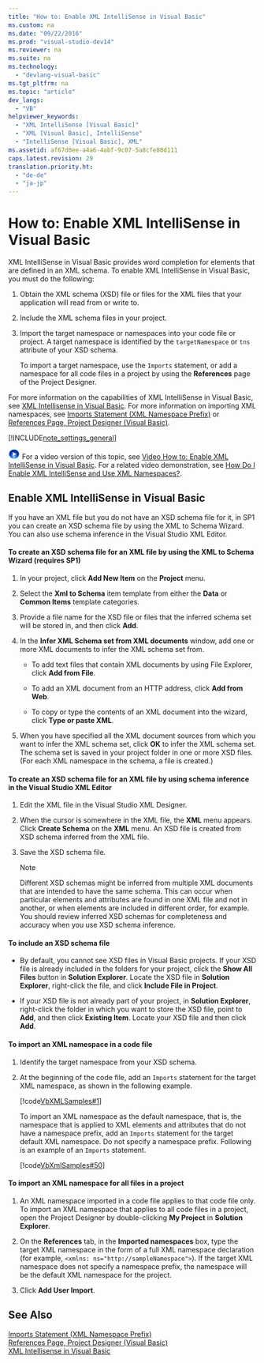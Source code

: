 ```yaml
---
title: "How to: Enable XML IntelliSense in Visual Basic"
ms.custom: na
ms.date: "09/22/2016"
ms.prod: "visual-studio-dev14"
ms.reviewer: na
ms.suite: na
ms.technology: 
  - "devlang-visual-basic"
ms.tgt_pltfrm: na
ms.topic: "article"
dev_langs: 
  - "VB"
helpviewer_keywords: 
  - "XML IntelliSense [Visual Basic]"
  - "XML [Visual Basic], IntelliSense"
  - "IntelliSense [Visual Basic], XML"
ms.assetid: af67d0ee-a4a6-4abf-9c07-5a8cfe80d111
caps.latest.revision: 29
translation.priority.ht: 
  - "de-de"
  - "ja-jp"
---
```

# How to: Enable XML IntelliSense in Visual Basic
XML IntelliSense in Visual Basic provides word completion for elements that are defined in an XML schema. To enable XML IntelliSense in Visual Basic, you must do the following:  
  
1.  Obtain the XML schema (XSD) file or files for the XML files that your application will read from or write to.  
  
2.  Include the XML schema files in your project.  
  
3.  Import the target namespace or namespaces into your code file or project. A target namespace is identified by the `targetNamespace` or `tns` attribute of your XSD schema.  
  
     To import a target namespace, use the `Imports` statement, or add a namespace for all code files in a project by using the **References** page of the Project Designer.  
  
 For more information on the capabilities of XML IntelliSense in Visual Basic, see [XML Intellisense in Visual Basic](../VS_csharp/xml-intellisense-in-visual-basic.md). For more information on importing XML namespaces, see [Imports Statement (XML Namespace Prefix)](../VS_csharp/imports-statement--xml-namespace-.md) or [References Page, Project Designer (Visual Basic)](../VS_csharp/references-page--project-designer--visual-basic-.md).  
  
 [!INCLUDE[note_settings_general](../VS_csharp/includes/note_settings_general_md.md)]  
  
 ![link to video](../VS_csharp/media/playvideo.gif "PlayVideo") For a video version of this topic, see [Video How to: Enable XML IntelliSense in Visual Basic](http://go.microsoft.com/fwlink/?LinkId=102466). For a related video demonstration, see [How Do I Enable XML IntelliSense and Use XML Namespaces?](http://go.microsoft.com/fwlink/?LinkId=143035).  
  
## Enable XML IntelliSense in Visual Basic  
 If you have an XML file but you do not have an XSD schema file for it, in SP1 you can create an XSD schema file by using the XML to Schema Wizard. You can also use schema inference in the Visual Studio XML Editor.  
  
#### To create an XSD schema file for an XML file by using the XML to Schema Wizard (requires SP1)  
  
1.  In your project, click **Add New Item** on the **Project** menu.  
  
2.  Select the **Xml to Schema** item template from either the **Data** or **Common Items** template categories.  
  
3.  Provide a file name for the XSD file or files that the inferred schema set will be stored in, and then click **Add**.  
  
4.  In the **Infer XML Schema set from XML documents** window, add one or more XML documents to infer the XML schema set from.  
  
    -   To add text files that contain XML documents by using File Explorer, click **Add from File**.  
  
    -   To add an XML document from an HTTP address, click **Add from Web**.  
  
    -   To copy or type the contents of an XML document into the wizard, click **Type or paste XML**.  
  
5.  When you have specified all the XML document sources from which you want to infer the XML schema set, click **OK** to infer the XML schema set. The schema set is saved in your project folder in one or more XSD files. (For each XML namespace in the schema, a file is created.)  
  
#### To create an XSD schema file for an XML file by using schema inference in the Visual Studio XML Editor  
  
1.  Edit the XML file in the Visual Studio XML Designer.  
  
2.  When the cursor is somewhere in the XML file, the **XML** menu appears. Click **Create Schema** on the **XML** menu. An XSD file is created from XSD schema inferred from the XML file.  
  
3.  Save the XSD schema file.  
  
    > [!NOTE]
    >  Different XSD schemas might be inferred from multiple XML documents that are intended to have the same schema. This can occur when particular elements and attributes are found in one XML file and not in another, or when elements are included in different order, for example. You should review inferred XSD schemas for completeness and accuracy when you use XSD schema inference.  
  
#### To include an XSD schema file  
  
-   By default, you cannot see XSD files in Visual Basic projects. If your XSD file is already included in the folders for your project, click the **Show All Files** button in **Solution Explorer**. Locate the XSD file in **Solution Explorer**, right-click the file, and click **Include File in Project**.  
  
-   If your XSD file is not already part of your project, in **Solution Explorer**, right-click the folder in which you want to store the XSD file, point to **Add**, and then click **Existing Item**. Locate your XSD file and then click **Add**.  
  
#### To import an XML namespace in a code file  
  
1.  Identify the target namespace from your XSD schema.  
  
2.  At the beginning of the code file, add an `Imports` statement for the target XML namespace, as shown in the following example.  
  
     [!code[VbXMLSamples#1](../VS_csharp/codesnippet/VisualBasic/how-to--enable-xml-intellisense-in-visual-basic_1.vb)]  
  
     To import an XML namespace as the default namespace, that is, the namespace that is applied to XML elements and attributes that do not have a namespace prefix, add an `Imports` statement for the target default XML namespace. Do not specify a namespace prefix. Following is an example of an `Imports` statement.  
  
     [!code[VbXmlSamples#50](../VS_csharp/codesnippet/VisualBasic/how-to--enable-xml-intellisense-in-visual-basic_2.vb)]  
  
#### To import an XML namespace for all files in a project  
  
1.  An XML namespace imported in a code file applies to that code file only. To import an XML namespace that applies to all code files in a project, open the Project Designer by double-clicking **My Project** in **Solution Explorer**.  
  
2.  On the **References** tab, in the **Imported namespaces** box, type the target XML namespace in the form of a full XML namespace declaration (for example, `<xmlns: ns="http://sampleNamespace">`). If the target XML namespace does not specify a namespace prefix, the namespace will be the default XML namespace for the project.  
  
3.  Click **Add User Import**.  
  
## See Also  
 [Imports Statement (XML Namespace Prefix)](../VS_csharp/imports-statement--xml-namespace-.md)   
 [References Page, Project Designer (Visual Basic)](../VS_csharp/references-page--project-designer--visual-basic-.md)   
 [XML Intellisense in Visual Basic](../VS_csharp/xml-intellisense-in-visual-basic.md)